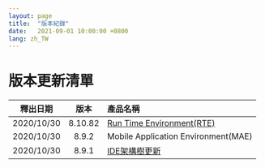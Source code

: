 ```yaml
---
layout: page
title:  "版本紀錄"
date:   2021-09-01 10:00:00 +0800
lang: zh_TW
---
```


# 版本更新清單

|釋出日期|版本|產品名稱|
|:-:|:-:|:-|
|2020/10/30|8.10.82|[Run Time Environment(RTE)](RTE/README.html)|
|2020/10/30|8.9.2|Mobile Application Environment(MAE)|
|2020/10/30|8.9.1|[IDE架構樹更新](IDE/README.html)|
